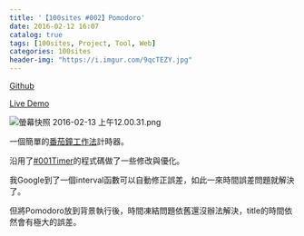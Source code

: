 ```yaml
---
title: '【100sites #002】Pomodoro'
date: 2016-02-12 16:07
catalog: true
tags: [100sites, Project, Tool, Web]
categories: 100sites
header-img: "https://i.imgur.com/9qcTEZY.jpg"
---
```


<p><a href="https://github.com/Kamigami55/100sites/tree/master/002_Pomodoro">Github</a></p>

<p><a href="http://kamigami55.github.io/100sites/002_Pomodoro/pomodoro.html" target="_blank">Live Demo</a></p>

<!-- more -->

![螢幕快照 2016-02-13 上午12.00.31.png](https://i.imgur.com/9qcTEZY.jpg)

<p>一個簡單的<a href="https://zh.wikipedia.org/zh-tw/番茄工作法" target="_blank">番茄鐘工作法</a>計時器。

沿用了<a href="http://easonchang.com/2016/02/12/100sites-001-timer/" target="_blank">#001Timer</a>的程式碼做了一些修改與優化。</p>

<p>我Google到了一個interval函數可以自動修正誤差，如此一來時間誤差問題就解決了。</p>

<p>但將Pomodoro放到背景執行後，時間凍結問題依舊還沒辦法解決，title的時間依然會有極大的誤差。</p>